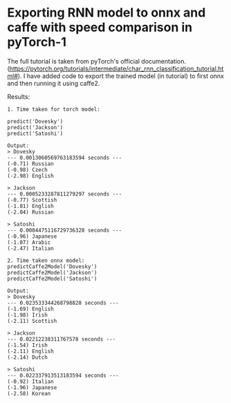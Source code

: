 # Exporting RNN model to onnx and caffe with speed comparison in pyTorch-1

The full tutorial is taken from pyTorch's official documentation. (https://pytorch.org/tutorials/intermediate/char_rnn_classification_tutorial.html#). I have added code to export the trained model (in tutorial) to first onnx and then running it using caffe2.

Results:

```
1. Time taken for torch model:

predict('Dovesky')
predict('Jackson')
predict('Satoshi')

Output:
> Dovesky
--- 0.0013060569763183594 seconds ---
(-0.71) Russian
(-0.98) Czech
(-2.98) English

> Jackson
--- 0.0005233287811279297 seconds ---
(-0.77) Scottish
(-1.81) English
(-2.04) Russian

> Satoshi
--- 0.0004475116729736328 seconds ---
(-0.96) Japanese
(-1.07) Arabic
(-2.47) Italian
```

```
2. Time taken onnx model:
predictCaffe2Model('Dovesky')
predictCaffe2Model('Jackson')
predictCaffe2Model('Satoshi')

Output:
> Dovesky
--- 0.023533344268798828 seconds ---
(-1.69) English
(-1.98) Irish
(-2.11) Scottish

> Jackson
--- 0.02212238311767578 seconds ---
(-1.54) Irish
(-2.11) English
(-2.14) Dutch

> Satoshi
--- 0.022337913513183594 seconds ---
(-0.92) Italian
(-1.96) Japanese
(-2.58) Korean
```
